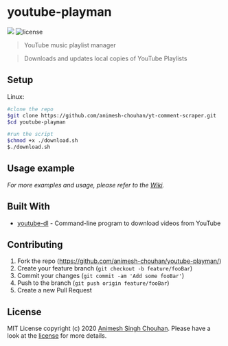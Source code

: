 # youtube-playman

![](https://img.shields.io/badge/platforms-linux--64-lightgrey.svg)
![license][license]

>YouTube music playlist manager

>Downloads and updates  local copies of YouTube Playlists 

## Setup

Linux:

```sh
#clone the repo
$git clone https://github.com/animesh-chouhan/yt-comment-scraper.git
$cd youtube-playman

#run the script
$chmod +x ./download.sh
$./download.sh

```

## Usage example

_For more examples and usage, please refer to the [Wiki][wiki]._


## Built With

* [youtube-dl](https://github.com/ytdl-org/youtube-dl) - Command-line program to download videos from YouTube



## Contributing

1. Fork the repo (<https://github.com/animesh-chouhan/youtube-playman/>)
2. Create your feature branch (`git checkout -b feature/fooBar`)
3. Commit your changes (`git commit -am 'Add some fooBar'`)
4. Push to the branch (`git push origin feature/fooBar`)
5. Create a new Pull Request

<!-- Markdown link & img dfn's -->
[license]: https://img.shields.io/github/license/animesh-chouhan/yt-comment-scraper.svg?style=plastic
[wiki]: https://github.com/animesh-chouhan/youtube-playman/wiki

## License
MIT License
copyright (c) 2020 [Animesh Singh Chouhan](https://github.com/animesh-chouhan). Please have a look at the [license](LICENSE) for more details.

